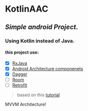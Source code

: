 # KotlinAAC

## *Simple android Project.*

### Using Kotlin instead of Java.

#### this project use:

- [x] [RxJava](https://github.com/ReactiveX/RxJava)
- [x] [Android Architecture componenets](https://developer.android.com/topic/libraries/architecture/)
- [x] [Dagger](https://google.github.io/dagger/)
- [ ] [Room](https://developer.android.com/topic/libraries/architecture/room)
- [ ] [Retrofit](https://square.github.io/retrofit/)

> based on this [tutorial](https://proandroiddev.com/modern-android-development-with-kotlin-september-2017-part-1-f976483f7bd6)


MVVM Architecture!

